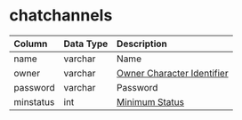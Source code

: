 # chatchannels

| Column | Data Type | Description |
| :--- | :--- | :--- |
| name | varchar | Name |
| owner | varchar | [Owner Character Identifier](../../../schema/categories/admin/character_data.md) |
| password | varchar | Password |
| minstatus | int | [Minimum Status](../../../../categories/player/status-levels) |

